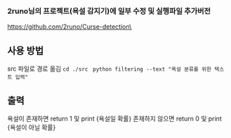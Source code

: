 ### 2runo님의 프로젝트(욕설 감지기)에 일부 수정 및 실행파일 추가버전
https://github.com/2runo/Curse-detection\

## 사용 방법
src 파일로 경로 옮김
``` cd ./src ```
``` python filtering --text "욕설 분류를 위한 텍스트 입력"```

## 출력
욕설이 존재하면 return 1 및 print {욕설일 확률} 존재하지 않으면 return 0 및 print {욕설이 아닐 확률}

